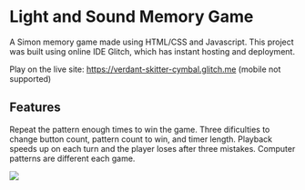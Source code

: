 # Light and Sound Memory Game

A Simon memory game made using HTML/CSS and Javascript. This project was built using online IDE Glitch, which has instant hosting and deployment.

Play on the live site: https://verdant-skitter-cymbal.glitch.me (mobile not supported)

## Features

Repeat the pattern enough times to win the game. Three dificulties to change button count, pattern count to win, and timer length. Playback speeds up on each turn and the player loses after three mistakes. Computer patterns are different each game.



<img src= 'https://user-images.githubusercontent.com/75638994/112023379-6b2fa200-8af0-11eb-9bef-813c24620865.png'>

